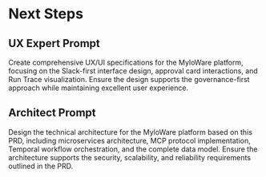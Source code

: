 # Next Steps

## UX Expert Prompt

Create comprehensive UX/UI specifications for the MyloWare platform, focusing on the Slack-first interface design, approval card interactions, and Run Trace visualization. Ensure the design supports the governance-first approach while maintaining excellent user experience.

## Architect Prompt

Design the technical architecture for the MyloWare platform based on this PRD, including microservices architecture, MCP protocol implementation, Temporal workflow orchestration, and the complete data model. Ensure the architecture supports the security, scalability, and reliability requirements outlined in the PRD.
